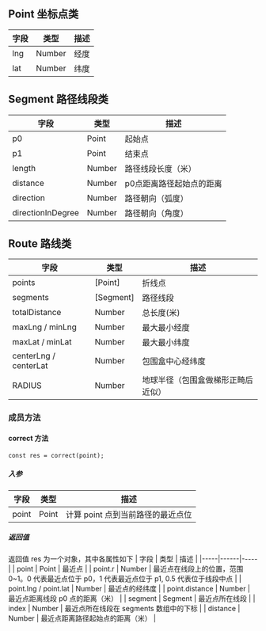 ## Point 坐标点类
| 字段 | 类型 | 描述 |
|-----|------|-----|
| lng | Number | 经度 |
| lat | Number | 纬度 |

## Segment 路径线段类
| 字段 | 类型 | 描述 |
|-----|------|-----|
| p0 | Point | 起始点 |
| p1 | Point | 结束点 |
| length | Number | 路径线段长度（米） |
| distance | Number | p0点距离路径起始点的距离 |
| direction | Number | 路径朝向（弧度） |
| directionInDegree | Number | 路径朝向（角度） |

## Route 路线类
| 字段 | 类型 | 描述 |
|-----|------|-----|
| points | [Point] | 折线点 |
| segments | [Segment] | 路径线段 |
| totalDistance | Number | 总长度(米) |
| maxLng / minLng | Number | 最大最小经度 |
| maxLat / minLat | Number | 最大最小纬度 |、
| centerLng / centerLat | Number | 包围盒中心经纬度 |
| RADIUS | Number | 地球半径（包围盒做梯形正畸后近似） |
### 成员方法 
#### correct 方法
`const res = correct(point);`
##### 入参
| 字段 | 类型 | 描述 |
|-----|------|-----|
| point | Point | 计算 point 点到当前路径的最近点位 |
##### 返回值
返回值 res 为一个对象，其中各属性如下
| 字段 | 类型 | 描述 |
|-----|------|-----|
| point | Point | 最近点 |
| point.r | Number | 最近点在线段上的位置，范围 0~1。0 代表最近点位于 p0，1 代表最近点位于 p1, 0.5 代表位于线段中点 |
| point.lng / point.lat | Number | 最近点的经纬度 |
| point.distance | Number | 最近点距离线段 p0 点的距离（米） |
| segment | Segment | 最近点所在线段 |
| index | Number | 最近点所在线段在 segments 数组中的下标 |
| distance | Number | 最近点距离路径起始点的距离（米） |

